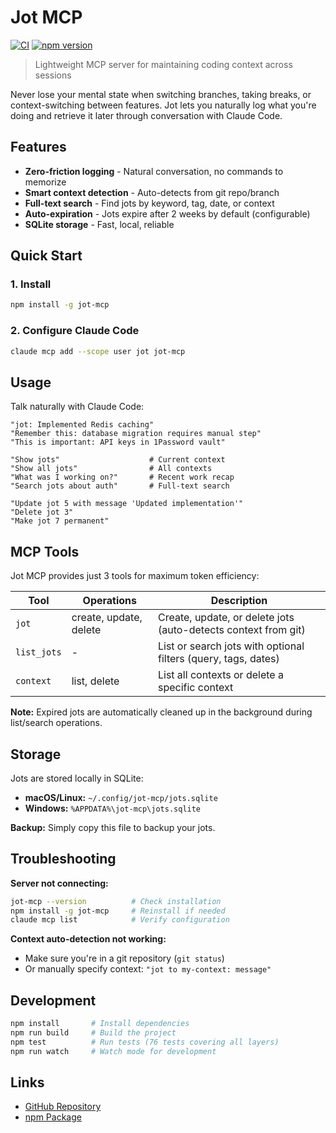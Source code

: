 # Jot MCP

[![CI](https://github.com/veelenga/jot-mcp/actions/workflows/ci.yml/badge.svg)](https://github.com/veelenga/jot-mcp/actions/workflows/ci.yml)
[![npm version](https://badge.fury.io/js/jot-mcp.svg)](https://www.npmjs.com/veelenga/jot-mcp)

> Lightweight MCP server for maintaining coding context across sessions

Never lose your mental state when switching branches, taking breaks, or context-switching between features. Jot lets you naturally log what you're doing and retrieve it later through conversation with Claude Code.

## Features

- **Zero-friction logging** - Natural conversation, no commands to memorize
- **Smart context detection** - Auto-detects from git repo/branch
- **Full-text search** - Find jots by keyword, tag, date, or context
- **Auto-expiration** - Jots expire after 2 weeks by default (configurable)
- **SQLite storage** - Fast, local, reliable

## Quick Start

### 1. Install

```bash
npm install -g jot-mcp
```

### 2. Configure Claude Code

```bash
claude mcp add --scope user jot jot-mcp
```

## Usage

Talk naturally with Claude Code:

```
"jot: Implemented Redis caching"
"Remember this: database migration requires manual step"
"This is important: API keys in 1Password vault"
```

```
"Show jots"                    # Current context
"Show all jots"                # All contexts
"What was I working on?"       # Recent work recap
"Search jots about auth"       # Full-text search
```

```
"Update jot 5 with message 'Updated implementation'"
"Delete jot 3"
"Make jot 7 permanent"
```

## MCP Tools

Jot MCP provides just 3 tools for maximum token efficiency:

| Tool | Operations | Description |
|------|-----------|-------------|
| `jot` | create, update, delete | Create, update, or delete jots (auto-detects context from git) |
| `list_jots` | - | List or search jots with optional filters (query, tags, dates) |
| `context` | list, delete | List all contexts or delete a specific context |

**Note:** Expired jots are automatically cleaned up in the background during list/search operations.

## Storage

Jots are stored locally in SQLite:
- **macOS/Linux:** `~/.config/jot-mcp/jots.sqlite`
- **Windows:** `%APPDATA%\jot-mcp\jots.sqlite`

**Backup:** Simply copy this file to backup your jots.

## Troubleshooting

**Server not connecting:**
```bash
jot-mcp --version          # Check installation
npm install -g jot-mcp     # Reinstall if needed
claude mcp list            # Verify configuration
```

**Context auto-detection not working:**
- Make sure you're in a git repository (`git status`)
- Or manually specify context: `"jot to my-context: message"`

## Development

```bash
npm install       # Install dependencies
npm run build     # Build the project
npm test          # Run tests (76 tests covering all layers)
npm run watch     # Watch mode for development
```

## Links

- [GitHub Repository](https://github.com/veelenga/jot-mcp)
- [npm Package](https://www.npmjs.com/veelenga/jot-mcp)
